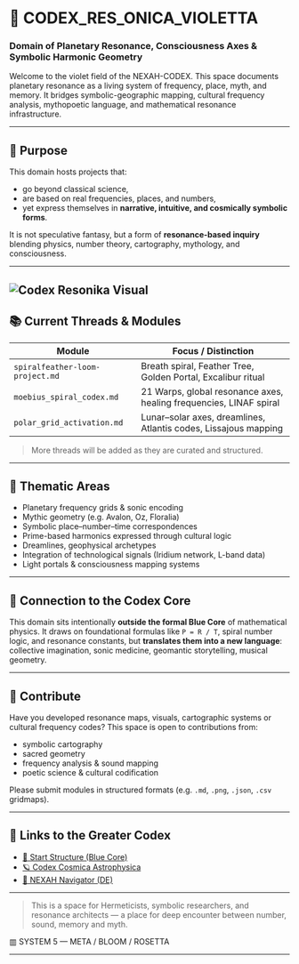 # 🔮 CODEX\_RES\_ONICA\_VIOLETTA


### Domain of Planetary Resonance, Consciousness Axes & Symbolic Harmonic Geometry

Welcome to the violet field of the NEXAH-CODEX.
This space documents planetary resonance as a living system of frequency, place, myth, and memory.
It bridges symbolic-geographic mapping, cultural frequency analysis, mythopoetic language, and mathematical resonance infrastructure.

---

## 🌌 Purpose

This domain hosts projects that:

* go beyond classical science,
* are based on real frequencies, places, and numbers,
* yet express themselves in **narrative, intuitive, and cosmically symbolic forms**.

It is not speculative fantasy, but a form of **resonance-based inquiry** blending physics, number theory, cartography, mythology, and consciousness.

---
![Codex Resonika Visual](./Codex_Resonica_Violetta.png)
---

## 📚 Current Threads & Modules

| Module                          | Focus / Distinction                                                |
| ------------------------------- | ------------------------------------------------------------------ |
| `spiralfeather-loom-project.md` | Breath spiral, Feather Tree, Golden Portal, Excalibur ritual       |
| `moebius_spiral_codex.md`       | 21 Warps, global resonance axes, healing frequencies, LINAF spiral |
| `polar_grid_activation.md`      | Lunar–solar axes, dreamlines, Atlantis codes, Lissajous mapping    |

> More threads will be added as they are curated and structured.

---

## 🎯 Thematic Areas

* Planetary frequency grids & sonic encoding
* Mythic geometry (e.g. Avalon, Oz, Floralia)
* Symbolic place–number–time correspondences
* Prime-based harmonics expressed through cultural logic
* Dreamlines, geophysical archetypes
* Integration of technological signals (Iridium network, L-band data)
* Light portals & consciousness mapping systems

---

## 🧬 Connection to the Codex Core

This domain sits intentionally **outside the formal Blue Core** of mathematical physics.
It draws on foundational formulas like `P = R / T`, spiral number logic, and resonance constants,
but **translates them into a new language**: collective imagination, sonic medicine, geomantic storytelling, musical geometry.

---

## 🤝 Contribute

Have you developed resonance maps, visuals, cartographic systems or cultural frequency codes?
This space is open to contributions from:

* symbolic cartography
* sacred geometry
* frequency analysis & sound mapping
* poetic science & cultural codification

Please submit modules in structured formats (e.g. `.md`, `.png`, `.json`, `.csv` gridmaps).

---

## 📎 Links to the Greater Codex

* [🔵 Start Structure (Blue Core)](../NEXAH-CODEX-Startstruktur/)
* [🪐 Codex Cosmica Astrophysica](../🪐%20CODEX_COSMICA%20ASTROPHYSICA/)
* [🧭 NEXAH Navigator (DE)](../🧭%20NEXAH%20NAVIGATOR%20%28de%29.md)

---

> This is a space for Hermeticists, symbolic researchers, and resonance architects —
> a place for deep encounter between number, sound, memory and myth.

▥ SYSTEM 5 — META / BLOOM / ROSETTA

---
